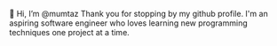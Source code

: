 👋 Hi, I’m @mumtaz
Thank you for stopping by my github profile. I'm an aspiring software engineer who loves learning new programming techniques one project at a time. 



<!---
mumtazf/mumtazf is a ✨ special ✨ repository because its `README.md` (this file) appears on your GitHub profile.
You can click the Preview link to take a look at your changes.
--->
